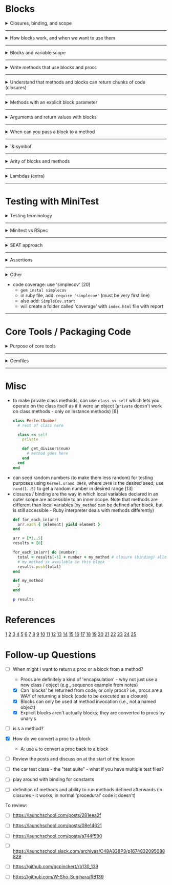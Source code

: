 # Blocks

<details>
<summary>Closures, binding, and scope</summary>

### Closures
- A closure is a general programming concept involving saving a "chunk of code" to be executed later [1]
  - can be thought of as a method you can pass around and execute, but that is not defined with an explicit name
- In Ruby, 3 main ways to work with closures: [1]
  1. instantiating an object from the `Proc` class
  2. using lambdas
  3. using blocks

- "a closure retains knowledge of the lexical environment at the time it was defined" [from Joseph]

### Binding
- Binding refers to the references a closure (chunk of code) makes to its surrounding artifacts [1]
- Binding is the awareness a `Proc` has of the surrounding environment / context [6]
  - this includes:  local variables, method references, constants, anything else required to execute correctly [6]
  - e.g., example below will keep track of local variable `name` since it was assigned before the `Proc` was created [6]
  ```ruby
  def call_me(some_code)
    some_code.call
  end

  name = "Robert"
  chunk_of_code = Proc.new {puts "hi #{name}"}
  name = "Griffin III"        # re-assign name after Proc initialization

  call_me(chunk_of_code)
  ```
  - if `name` initialization and assignment is removed, then code will return a NameError - the `Proc` has no knowledge of the `name` local variable used in the block [6]


### Scope ==???==

</details>

---

<details>
<summary>How blocks work, and when we want to use them</summary>

### Blocks
- Blocks are identified by `do`... `end` or `{`...`}` [2]
- Blocks are often passed in as arguments to a method call (e.g., `Array#each`) [2]
- blocks are used to add flexibility to what a method does when invoked [3]

### When to use blocks
- to defer some implementation code to method invocation decision [3]
  - i.e., let the method user decide what to do (vs the method implementer)(e.g., `Array#select` is flexible - user can decide what to select) [3]
- methods with 'before' and 'after' actions ("sandwich code") [3]
  - e.g., a 'timing' method that measures how long tasks take - can implement a start time log and compare to finish time;  code to time is passed in as a block [3]
  - e.g., file operations:  file open, block execution, then file close [3]
- may want to write custom collection classes (e.g., TodoList is a collection of 'Todo's - uses an array, but is not itself an array) [4] and then create iterators for them to maintain encapsulation (not expose internal structure of TodoList) [5]

</details>

---

<details>
<summary>Blocks and variable scope</summary>

- `|var|` within the block is a *block local variable* - a special type of local variable whose scope is constrained to the block [3]
- if a block local variable has the same name as a local variable in the outside scope, **variable shadowing** will occur and prevent access to the outer-scoped local variable [3]
- blocks can access local variables in an outer scope (and modify them) [3]
  - e.g.,:
  ```ruby
  def for_each_in(arr)
    arr.each { |element| yield element }
  end

  arr = [1, 2, 3, 4, 5]
  results = [0]

  for_each_in(arr) do |number|
    total = results[-1] + number
    results.push(total)
  end

  p results # => [0, 1, 3, 6, 10, 15]
  ```
- blocks create new scope for local variables (inner and outer): only outer local variables are accessible to inner blocks (also applies to nested blocks) [6]
-  
</details>

---

<details>
<summary>Write methods that use blocks and procs</summary>

- using `yield` with no conditional (`Kernel#block_given?`) will *require* a block (i.e., if no block is passed in, a "LocalJumpError" will be raised) [3]
- use `yield` to execute code within a block argument [3]
  - the method implementation "yields to the block" and then continues [3]
  - execution "jumps to line ...", where something happens [3]
- blocks pass in additional code for method invocation (i.e., code additional to method implementation) [3]

- e.g., implement the following methods:  'times', 'each', 'select', 'reduce', 
</details>

---

<details>
<summary>Understand that methods and blocks can return chunks of code (closures)</summary>

- returning a `Proc` will return an executable chunk of code (e.g., that retains it's own private copy of associated local variables) [3]
  ```ruby
  def sequence
    counter = 0
    Proc.new { counter += 1 }
  end

  s1 = sequence
  p s1.call           # 1
  p s1.call           # 2
  p s1.call           # 3
  puts

  s2 = sequence
  p s2.call           # 1
  p s1.call           # 4 (note: this is s1)
  p s2.call           # 2
  ```
</details>

---

<details>
<summary>Methods with an explicit block parameter</summary>

- an explicit block is a block that is treated as a named object - can be reassigned, pased to other methods, invoked many times [3]
- an explicit block (to a method) is defined by using `&` before parameter name (`&` converts the block, passed in as an argument, to a `Proc`) [3]
  - e.g., below defines a method `test` which has an explicit block `block` [3]
  ```ruby
  def test(&block)
    puts "What's &block? #{block}"
  end
  ```
- explicit block is executed using `#call` [3]

- personal code example:  explicit blocks still work with `Kernel#block_given?`
  ```ruby
  def call_me(name, age, &some_code)
    some_code.call(name) if block_given?
    puts "age: #{age}"
  end

  name = "Robert"
  # chunk_of_code = Proc.new {puts "hi #{name}"}
  name = "Griffin III"        # re-assign name after Proc initialization

  # call_me(chunk_of_code)
  # chunk_of_code.call

  # call_me(name, 34) { |name| puts "hi #{name}" }
  call_me(name, 34)
  ```

- explicit blocks are named, but are **not** required parameters (i.e., not passing in a block will not raise an ArgumentError) [from experiments]

</details>

---

<details>
<summary>Arguments and return values with blocks</summary>

 - Depending on how methods are implemented, the block may or may not affect the return value of the method (e.g., `Array#each` vs `Array#map`) [2]
- blocks are like methods, the return value is determined based on the last expression in the block [3]

</details>

---

<details>
<summary>When can you pass a block to a method</summary>

- in Ruby, every method can take an optional block as an argument [3]


</details>

---

<details>
<summary>`&:symbol`</summary>

- e.g. `[1, 2, 3, 4, 5].map(&:to_s) # => ["1", "2", "3", "4", "5"]` [7]
- `&` must be followed by a symbol that corresponds to a method name that can be invoked on each element *and* that doesn't take arguments [7]
- this is **not** an explicit block - different use of only `&` [7]
  - e.g., 
  ```ruby
  def my_method(name, &proc)
    proc.call(name)
  end

  a_proc = Proc.new { |name| "My name is #{name}" }
  p my_method('Joe', &a_proc)
  ```
  OR
  ```ruby
  def my_method(name)
    yield(name)
  end

  a_block = { |name| "My name is #{name}" }
  p my_method('Joe', &a_block)
  ```
- this `&` indicates that Ruby will try and convert an object to a block [7]
  - automatically will first call `Symbol#to_proc` if the symbol is not already a 'Proc';  then Ruby automatically converts the `Proc` to a block [7]

- ```ruby
  def my_method
    yield(2)
  end

  # turns the symbol into a Proc, then & turns the Proc into a block
  my_method(&:to_s)               # => "2"

  # above is equivalent to:
  a_proc = :to_s.to_proc          # explicitly call to_proc on the symbol
  my_method(&a_proc)              # convert Proc into block, then pass block in. Returns "2"
  ```

- ```ruby
  def any?(arr)
    arr.each do |ele|
      return true if yield(ele)
    end
    false
  end

  def none?(arr, &chunk)
    !any?(arr, &chunk) # use `&` to convert proc back to block and pass into #any?
  end

  p any?([1, 3, 5]) { |ele| ele.odd? }
  p none?([2, 2, 4]) { |ele| ele.odd? }
  ```

</details>

---

<details>
<summary>Arity of blocks and methods</summary>

- arity is the number of arguments you must pass to a block, `proc`, or `lambda` [3]
- In Ruby, blocks and `procs` have **lenient arity** (can pass any number of arguments) [3]
- In Ruby, methods and `lambda`s have **strict arity** (must pass the exact number of arguments required) [3]

</details>

---

<details>
<summary>Lambdas (extra)</summary>

- lambdas are a type of proc with strict arity (i.e,. # of arguments required is stricly enforced ) [12]
- **cannot** call `Lambda.new` to create a new lambda, can only use:
  - `my_lambda = lambda { |var| puts var }` OR 
  - `my_lambda = -> (thing) { puts thing }`

</details>

---

# Testing with MiniTest

<details>
<summary>Testing terminology</summary>

- regression: 'breaking' something when we make changes in our code [14]
- as beginners:  write tests so that we don't need to manually verify our code still works when we make changes (call it "unit testing" for this lesson)  [14]

- Test Suite:  *all* of the tests for a project (entire set of tests that accompanies the program / application) [15]
  - can span an entire class, a subset of a class, a combo of classes, or the complete application.  May be in 1 or multiple files [17]
  - typically filenames contain "_test" at the end (e.g., `to_do_test.rb`) but no universal convention [17]
  - typically test files are stored in a `/test` directory;  actual code is stored in a `/lib` directory [17]
- Test: a situation or context in which a test is run (e.g., get an error for entering the wrong password).  A test can contain multiple assertions. [15]
  - also called "Test Case": combines any required actions (e.g., reation of a to-do object, method calls, etc) and the actual assertion.  Some devs like having only 1 test step per test case [17]
  - Minitest requires all test methods to begin with `test_` [17]
- Assertion:  the actual verification step to confirm the expected value returned by program is actually returned.  A test will contain 1 or more assertions. [15]
  - Also called 'test step' - most basic level of testing [17]

- Seed: in Minitest - used to generate the "random" order in which tests are run.  Can be used to replicate the order in which tests are run if there are tricky bugs for specific situations. [15]
  - use command `--seed ####` (e.g., `ruby test/tests.rb --seed 51859`) [17]
- Failure (of a test):  when an expected assertion does not pass (i.e., expected value is not match the actual value) [15]
- Test Sequence: the order in which multiple tests are run (typically in a random order) [17]

- Test Driven Development (TDD) : ideally tests are written before writing any code [17]
  - "Red-Green-Refactor" [17]:
  - 1. create a test that fails
  - 2. write just enough code to implement change or new feature
  - 3. refactor and improve things, repeat tests


</details>

---

<details>
<summary>Minitest vs RSpec</summary>

- Minitest is Ruby's default testing library, part of Ruby's standard library (a bundled gem - shipped with default Ruby installation, but maintained outside of Ruby core team) [15]
- Minitest can do everything RSpec can, syntax is different (can use a DSL or plain Ruby - a matter of 'style') [15]
  - alternate syntax is called "expectation" or "spec-style" syntax [15]
  ```ruby
  describe 'Car#wheels' do
    it 'has 4 wheels' do
      car = Car.new
      _(car.wheels).must_equal 4           # this is the expectation
    end
  end
  ```
- RSpec uses "Domain Specific Language" (DSL) - reads like English [15]
- 

</details>

---

<details>
<summary>SEAT approach</summary>

- S : Setup necessary objects [18]
- E : Execute code against testing objects [18]
- A : Assert code did the right thing [18]
- T : Teardown lingering artifacts [18]

- for Setup / Teardown:  Setup / Teardown is run for each test case [17]
  ```ruby
  class DatabaseTest < Minitest::Test
    def setup  # setup items here
    end

    def test_something # actual test case here
    end

    def teardown # clean-up items here
    end
  end
  ```
</details>

---

<details>
<summary>Assertions</summary>

- `assert_equal(exp, act)` fails unless `exp == act` (i.e., passes if...) [15][16]
  - may need to override `==` for custom class to be able to use `assert_equal` (otherwise, will default to looking at whether or not the object is exactly the same) [19]
- `assert(test)` fails unless `test` is truthy [16]
- `assert_nil(obj)` fails unless `obj` is `nil` [16]
- `assert_raises(*exp) { ... }` fails unless block raises one of `*exp` [16]
- `assert_instance_of(class, obj)` fails unless `obj` is an instance of `cls` [16]
- `assert_includes(collection, obj)` fails unless `obj` is a part of `collection` [16]

- `assert_in_delta(exp, actual, delta)` [17]
- `assert_same(exp, obj)` fails unless `exp.equal?(obj)` (are the exact same object) (be wary of potentially overwritten `BasicObject#equal?` methods) [17]
- `assert_empty(collection)` fails unless `collection` is empty [17]
- generally there is a `refute` assertion for each `assert` : will be the opposite of the `assert` (e.g., passes if 'falsy' or if not equal to, etc.) [16]
- `assert_match(/regex/, msg)` fails if regex does not match in `msg` [17]
- `assert_silent {block}` fails if output goes to `stdout` or `stderr` [17]
- `assert_output(stdout, stderr) { block }` fails if when block runs, standard output doesn't match `str` or standard error doesn't match `err` [17]
- `assert_kind_of(class, obj)` fails if `obj` is not class or subclass of `class` [17]
- `assert_respond_to(object, method)` fails if `object` cannot call `method` (e.g., `assert_respond_to(object, :empty?)` [17]




</details>

---

<details>
<summary>Other</summary>

- Automating user input for testing [9]
  - in method definition:  e.g. `def prompt_for_payment(input: $stdin)`
  - in method (getting actual user input):  e.g., `answer = input.gets.chomp.to_f`
  - for testing:  e.g.,
    ```ruby
    input = StringIO.new("30.4\n")
    prompt_for_payment(input: input)
    ```

- Consuming output to terminal (as part of testing - if NOT using `assert_output`) [10]
  - in method definition:  e.g., `def prompt_for_payment(output: $stdout)`
  - in method (modifying `puts`):  e.g., `output.puts "You owe ${item_cost}."`
  - for testing:  e.g.,
    ```ruby
    output_var = StringIO.new
    prompt_for_payment(output: output_var)
    ```

- multi-line strings (e.g., for defining output for testing using `assert_output`) [11]
  - can use interpolation the same way as regular strings (i.e., `"add #{var_name} here"`)
  ```ruby
  output = <<-OUTPUT.chomp.gsub /^\s+/, ""  # this removes the leading spaces for each line
  Desired output here
  formatted correctly
  OUTPUT
  ```
  OR
  ```ruby
  output = <<~OUTPUT.chomp # `~` removes leading spaces; `chomp` removes the trailing newline
  Multiline output here
  OUTPUT
  ```

- for colour in minitest output [15]:
  ```ruby
  # before using
  gem install minitest-reporters

  # to use:
  require 'minitest/autorun'
  require 'minitest/reporters'
  Minitest::Reporters.use!

  # ...
  ```


- don't create tests that must be run in a specific order - this is bad practice [17]
</details>

- code coverage:  use 'simplecov' [20]
  - `gem instal simplecov`
  - in ruby file, add:  `require 'simplecov'` (must be very first line)
  - also add: `SimpleCov.start`
  - will create a folder called 'coverage' with `index.html` file with report
---

# Core Tools / Packaging Code

<details>
<summary>Purpose of core tools</summary>

<details>
<summary>
<strong>Ruby</strong>
</summary>

- Ruby may be pre-installed with your system OS [21]
- use `which ruby` to check where it is installed [21]
  - `/usr/bin/ruby` is the system ruby
  - a directory tree with `/.rvm/` will be managed by RVM
  - a directory tree with `/rbenv/` or `/shims/` will be managed by rbenv
- use `ruby -v` to check what version is currently being used [21]
- a default Ruby installation includes: [21]
  - core library (always available code library)
  - standard library (additional code library - needs include)
  - `irb` (REPL - Read Evaluate Print Loop)
  - `rake` (utility tool for automation)
  - `gem` (manage RubyGems)
  - `rdoc` and `ri` (documentation tools)

</details>

<details>
<summary>
<strong>Rubygems</strong>
</summary>

- also called 'Gems' [22]
- Gems are packages of code you can download, install and use in Ruby program or command line using `gem` command [22]
- `gem` is a *package manager* for Ruby [from running `gem` command]
  - each version of Ruby installed on your system will have it's own version of `gem`
- Gem examples: [22]
  - `rubocop`
  - `pry`
  - `sequel`
  - `rails`
- to use: [22]
  1. find Gems on RubyGems website:  https://rubygems.org/
  2. run `gem install [gem name here]` e.g., `gem install pry`
- to check gems on local environment, run `gem env` [22]
  - can also use `gem list` (output may vary depending on version of ruby used, e.g., w/ RVM) [23]
- to debug loaded gems: [22]
  - within ruby code, add `puts $LOADED_FEATURES.grep(/freewill\.rb/)` (replace freewill with the name of the gem you want to query)
  - command will search the `$LOADED_FEATURES` array for entries that match the regex

</details>

<details>
<summary>
<strong>Ruby Version Managers</strong>
</summary>

- generically referred to as "Ruby Version Managers" [22]
- Ruby Version Managers let you install, manage and use multiple versions of Ruby [23]
  - some programs / projects may require a specific version of Ruby
- rbenv may work better on a Mac [23]
- utilities like `irb` are specific to each version of ruby [23]

##### RVM
- RVM uses a 'shell function' named `rvm` to modify your environment (e.g., change `PATH` variable to load correct ver of ruby) (a disk-based command cannot do this) [23]
  - `rvm install 2.7.5` : installs ruby 2.7.5 [23]
  - `rvm use 2.7.5` : switches ruby versions [23]
  - `rvm use 2.7.5 --default` : sets the default version of ruby [23]
  - `rvm use default` : use the default version of ruby [23]
  - `rvm --ruby-version use 2.2.2` : creates a `.ruby-version` file in the directory which automatically sets ruby versions (modifies the `cd` shell command); this takes precedence over setting ruby versions in Gemfiles
- troubleshooting w/ RVM:  [23]
  - make sure there are no spaces in directory names (not supported)
  - make sure `cd` and `rvm` are functions:  `type cd | head -1 ; type rvm | head -1`
  - make sure RVM paths are listed before other similar paths (e.g., system ruby paths):  `echo $PATH`
  - check RVM environment:  `rvm info`  (similar to `gem env`)
  - check active ver of ruby `rvm current`
  - fix permissions:  `rvm fix-permissions`
  - repair files:  `rvm repair all`

##### Rbenv
- works by creating a `shims` directory which runs scripts called 'shims'; these execute `rbenv exec PROGRAM` to execute the correct version of ruby desired [23]
- easiest to install additional ruby versions usinig `ruby-build` (an rbenv plugin) [23]
  - once `ruby-build` is installed, can install rubies with `rbenv install 2.2.2`
- other commands: [23]
  - `rbenv global 2.3.1` : sets default version of ruby to 2.3.1
  - `rbenv local 2.0.0` : sets local version (i.e., version for the current directory) to 2.0.0
    - (this creates and uses the SAME `.ruby-version` file that RVM would use)
  - `rbenv root` : identifies the 'root' folder for all rbenv installations
  - `rbenv version` : display current version
  - `rbenv which COMMAND` : identify disk location for COMMAND (e.g., `irb`, `ruby`, `rubocop`)
  - `rbenv rehash` : rebuild `shim` directory
  - `rbenv shims` : display list of current `shims`

</details>

<details>
<summary>
<strong>Bundler</strong>
</summary>

- Bundler is a *dependency manager* (and also a Gem for Ruby) [24]
  - it is installed automatically in Ruby 2.5 and higher
  - if necessary: `gem install bundler`
- create `Gemfile`, then run `bundle install` (produces `Gemfile.lock`) [24]
- in ruby program, before requiring other Gems, add:  `require bundler/setup` [24]
  - bundler will manually add paths for required gems to $LOAD_PATH
- `bundle exec` command: [24]
  - runs commands in an environment defined according to `Gemfile.lock`
  - e.g., can run `bundle exec env` vs `env` : the environments will be different
  - typically used to run commands from installed gems (e.g., rake, pry, rackup)
  - often used to resolve version errors in commands (e.g., rake)
    - i.e., if you run rake from command line, it will run the default version
    - if the program needs a different version of rake, you'll get an error
- `binstubs` directory: [24]
  - alternative feature to `bundle exec` (i.e., used instead of `bundle exec`)
  - can create a directory called `bin` (or something else if you use `bin`) which contains ruby script (wrappers) with same names as executables installed by gems
  - troubleshooting: [24]
    - "in require: cannot load such file -- ... " : add gem to `Gemfile`, run `bundle install` again
    - make sure you're using the version of Bundler that corresponds to the Ruby version
    - generate a new `Gemfile.lock`:  delete `Gemfile.lock` and re-run `bundle install`
    - remove `.bundle` directory and re-run `bundle install`
    - re-install Bundler:  `gem uninstall bundler` then `gem install bundler`
    - make sure `rubygems-bundler` and `open_gem` are **not** installed
    - `rm Gemfile.lock ; DEBUG_RESOLVER=1 bundle install`  (runs `bundle install` after removing the existing Gemfile.lock with additional debug information)


</details>

<details>
<summary>
<strong>Rake</strong>
</summary>

- Rake is a rubygem [25]


</details>


</details>

---

<details>
<summary>Gemfiles</summary>

- `Gemfile` : a text file using a DSL (domain specific language) to define Ruby versions and gems [24]
  - need to create this file
  - then run `bundle install` to install gems / dependencies and produce `Gemfile.lock`
- sample Gemfile: [24]
  ```
  source 'https://rubygems.org'
  ruby '2.3.1'
  gem 'sinatra'
  gem 'erubis'
  gem 'rack'
  gem 'rake'
  ```

- corresponding `Gemfile.lock` (lists 'specs', platforms, dependencies, 'bundled with') [24]
  ```
  GEM
    remote: https://RubyGems.org/
    specs:
      erubis (2.7.0)
      rack (1.6.4)
      rack-protection (1.5.3)
        rack
      rake (10.4.2)
      sinatra (1.4.7)
        rack (~> 1.5)
        rack-protection (~> 1.4)
        tilt (>= 1.3, < 3)
      tilt (2.0.5)

  PLATFORMS
    ruby

  DEPENDENCIES
    erubis
    rack
    rake
    sinatra

  RUBY VERSION
    ruby 2.3.1p112

  BUNDLED WITH
    1.13.6
  ```

</details>

---

# Misc
- to make private class methods, can use `class << self` which lets you operate on the class itself as if it were an object (`private` doesn't work on class methods - only on instance methods) [8]
  ```ruby
  class PerfectNumber
    # rest of class here

    class << self
      private

      def get_divisors(num)
        # method goes here
      end
    end
  end
  ```
- can seed random numbers (to make them less random) for testing purposes using `Kernel.srand 3948`, where `3948` is the desired seed;  use `rand(1..5)` to get a random number in desired range [13]
- closures / binding are the way in which local variables declared in an outer scope are accessible to an inner scope.  Note that methods are different than local variables (`my_method` can be defined after block, but is still accessible - Ruby interpreter deals with methods differently)
  ```ruby
  def for_each_in(arr)
    arr.each { |element| yield element }
  end

  arr = [*1..5]
  results = [0]

  for_each_in(arr) do |number|
    total = results[-1] + number + my_method # closure (binding) allows this block to access `results`
    # my_method is available in this block
    results.push(total)
  end

  def my_method
    3
  end

  p results
  ```

# References
[1](https://launchschool.com/lessons/c0400a9c/assignments/0a7a9177)
[2](https://launchschool.com/lessons/c0400a9c/assignments/ff802368)
[3](https://launchschool.com/lessons/c0400a9c/assignments/5a060a20)
[4](https://launchschool.com/lessons/c0400a9c/assignments/b2926256)
[5](https://launchschool.com/lessons/c0400a9c/assignments/490f885c)
[6](https://launchschool.com/lessons/c0400a9c/assignments/fd86ea2e)
[7](https://launchschool.com/lessons/c0400a9c/assignments/26d715d8)
[8](https://launchschool.com/exercises/48ffdb7b)
[9](https://launchschool.com/exercises/64799839)
[10](https://launchschool.com/exercises/e2b66911)
[11](https://launchschool.com/lessons/dd2ae827/assignments/cf0f8d58)
[12](https://launchschool.com/exercises/753d0323)
[13](https://launchschool.com/exercises/9302dd42)
[14](https://launchschool.com/lessons/dd2ae827/assignments/554f5ac5)
[15](https://launchschool.com/lessons/dd2ae827/assignments/3a8a5aa5)
[16](https://launchschool.com/lessons/dd2ae827/assignments/fe2ff54a)
[17](https://launchschool.medium.com/assert-yourself-a-detailed-minitest-tutorial-f186acf50960)
[18](https://launchschool.com/lessons/dd2ae827/assignments/5c80633e)
[19](https://launchschool.com/lessons/dd2ae827/assignments/bcce2222)
[20](https://launchschool.com/lessons/dd2ae827/assignments/9f7c1f7c)
[21](https://launchschool.com/books/core_ruby_tools/read/your_ruby_installation)
[22](https://launchschool.com/books/core_ruby_tools/read/gems)
[23](https://launchschool.com/books/core_ruby_tools/read/ruby_version_managers)
[24](https://launchschool.com/books/core_ruby_tools/read/bundler)
[25](https://launchschool.com/books/core_ruby_tools/read/rake)



# Follow-up Questions

- [ ] When might I want to return a proc or a block from a method?
  - Procs are definitely a kind of 'encapsulation' - why not just use a new class / object (e.g., sequence example from notes)
  - [x] Can 'blocks' be returned from code, or only procs?  i.e., procs are a WAY of returning a block (code to be executed as a closure)
  - [x] Blocks can only be used at method invocation (i.e., not a named object)
  - [x] Explicit blocks aren't actually blocks; they are converted to procs by unary `&`
- [ ] is `&` a method?
- [X] How do we convert a proc to a block
    - A: use `&` to convert a proc back to a block
- [ ] Review the posts and discussion at the start of the lesson
- [ ] the car test class - the "test suite" - what if you have multiple test files?
- [ ] play around with binding for constants
- [ ] definition of methods and ability to run methods defined afterwards (in closures - it works, in normal 'procedural' code it doesn't)


To review:
- [ ] https://launchschool.com/posts/281eea2f
- [ ] https://launchschool.com/posts/08e14621
- [ ] https://launchschool.com/posts/a744f590
- [ ] https://launchschool.slack.com/archives/C48A338P3/p1674832095088829
- [ ] https://github.com/gcpinckert/rb130_139
- [ ] https://github.com/W-Sho-Sugihara/RB139







